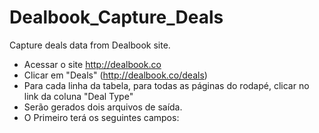 # Dealbook_Capture_Deals
Capture deals data from Dealbook site.

* Acessar o site http://dealbook.co
* Clicar em "Deals" (http://dealbook.co/deals)
* Para cada linha da tabela, para todas as páginas do rodapé, clicar no link da coluna "Deal Type"
* Serão gerados dois arquivos de saída.
* O Primeiro terá os seguintes campos:
